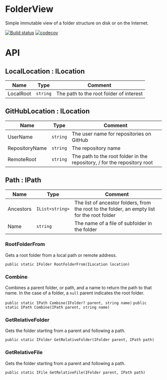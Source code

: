 # FolderView

Simple immutable view of a folder structure on disk or on the Internet.

[![Build status](https://ci.appveyor.com/api/projects/status/xewan6agkbf4u3xe?svg=true)](https://ci.appveyor.com/project/dlebansais/folderview) [![codecov](https://codecov.io/gh/dlebansais/FolderView/branch/main/graph/badge.svg?token=ZDdGWyk2Qb)](https://codecov.io/gh/dlebansais/FolderView)

# API

## LocalLocation : ILocation

| Name      | Type     | Comment |
|-----------|----------|---------|
| LocalRoot | `string` | The path to the root folder of interest |

## GitHubLocation : ILocation

| Name           | Type     | Comment |
|----------------|----------|---------|
| UserName       | `string` | The user name for repositories on GitHub |
| RepositoryName | `string` | The repository name |
| RemoteRoot     | `string` | The path to the root folder in the repository, / for the repository root |

## Path : IPath

| Name      | Type            | Comment |
|-----------|-----------------|---------|
| Ancestors | `IList<string>` | The list of ancestor folders, from the root to the folder, an empty list for the root folder |
| Name      | `string`        | The name of a file of subfolder in the folder |

### RootFolderFrom
Gets a root folder from a local path or remote address.

`public static IFolder RootFolderFrom(ILocation location)`

### Combine
Combines a parent folder, or path, and a name to return the path to that name. In the case of a folder, a `null` parent indicates the root folder.

`public static IPath Combine(IFolder? parent, string name)`
`public static IPath Combine(IPath parent, string name)`

### GetRelativeFolder
Gets the folder starting from a parent and following a path.

`public static IFolder GetRelativeFolder(IFolder parent, IPath path)`

### GetRelativeFile
Gets the folder starting from a parent and following a path.

`public static IFile GetRelativeFile(IFolder parent, IPath path)`




